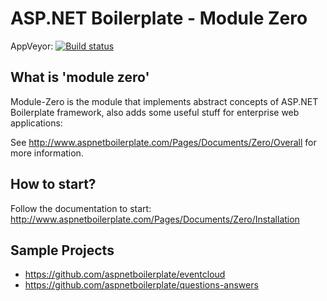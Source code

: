 ASP.NET Boilerplate - Module Zero
===========

AppVeyor: [![Build status](https://ci.appveyor.com/api/projects/status/56e9cadwavg3lj64?svg=true)](https://ci.appveyor.com/project/hikalkan/module-zero)

What is 'module zero'
----------

Module-Zero is the module that implements abstract concepts of ASP.NET Boilerplate framework, also adds some useful stuff for enterprise web applications:

See http://www.aspnetboilerplate.com/Pages/Documents/Zero/Overall for more information.

How to start?
-------------------
Follow the documentation to start: http://www.aspnetboilerplate.com/Pages/Documents/Zero/Installation

Sample Projects
-------------------

* https://github.com/aspnetboilerplate/eventcloud
* https://github.com/aspnetboilerplate/questions-answers
